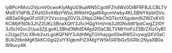 IyBPcHMvU2VjcmV0cwoKIyMgUG9saWN5CgotIFZhdWx0OiBFRFBJLCBLTVMsIEV1dF9LZXlzIG5vIHBsYWluLWRleHQgaW4gcmVwby4KLSBNYXpbIGVudiB3aG8gaGFzIGFjY2VzczogZGV2LGNpLGNkCltQTkctXSgobm9iZWZvKV0KCiMjIFN0b3JhZ2UKLSBnaXQtY3J5cHQgYmVmb3JlIGNvbW1pdCwgZ2l0Y3J5cHQvc2Uua3ZjLgoKLSBhd3MtdDMgd2l0aCBLTVMtYmFzZSBrZXlzOyB1c2Uga21zLXRvb2xzLgoKQFNlY3JldHMgTGVhaygoIGlwRW52cywgQXV0aCBUb2tlbnMgKSkKCi0gQ2xlYXIgbmFtZXMgYW5kIGR1bGx5IGRlc2NyaXB0aW9ucy4K